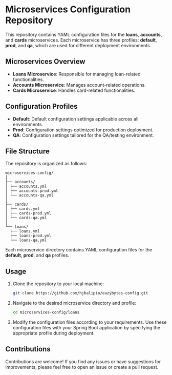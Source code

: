 # Microservices Configuration Repository

This repository contains YAML configuration files for the **loans**, **accounts**, and **cards** microservices. Each microservice has three profiles: **default**, **prod**, and **qa**, which are used for different deployment environments.

## Microservices Overview

- **Loans Microservice**: Responsible for managing loan-related functionalities.
- **Accounts Microservice**: Manages account-related operations.
- **Cards Microservice**: Handles card-related functionalities.

## Configuration Profiles

- **Default**: Default configuration settings applicable across all environments.
- **Prod**: Configuration settings optimized for production deployment.
- **QA**: Configuration settings tailored for the QA/testing environment.

## File Structure

The repository is organized as follows:

```
microservices-config/
│
├── accounts/
│ ├── accounts.yml
│ ├── accounts-prod.yml
│ └── accounts-qa.yml
│
├── cards/
│ ├── cards.yml
│ ├── cards-prod.yml
│ └── cards-qa.yml
│
└── loans/
  ├── loans.yml
  ├── loans-prod.yml
  └── loans-qa.yml
```

Each microservice directory contains YAML configuration files for the **default**, **prod**, and **qa** profiles.

## Usage

1. Clone the repository to your local machine:

   ```bash
   git clone https://github.com/hjbalipio/eazybytes-config.git
   ```
   
1. Navigate to the desired microservice directory and profile:

   ```bash
   cd microservices-config/loans
   ```
1. Modify the configuration files according to your requirements. Use these configuration files with your Spring Boot application by specifying the appropriate profile during deployment.

## Contributions

Contributions are welcome! If you find any issues or have suggestions for improvements, please feel free to open an issue or create a pull request.
